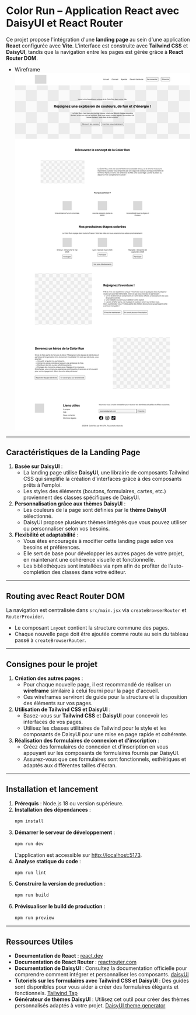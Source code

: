 # Color Run – Application React avec DaisyUI et React Router

Ce projet propose l'intégration d'une **landing page** au sein d'une application **React** configurée avec **Vite**. L'interface est construite avec **Tailwind CSS** et **DaisyUI**, tandis que la navigation entre les pages est gérée grâce à **React Router DOM**.

-   Wireframe
    ![screenwire.png](screenwire.png)

---

## Caractéristiques de la Landing Page

1. **Basée sur DaisyUI** :
    - La landing page utilise **DaisyUI**, une librairie de composants Tailwind CSS qui simplifie la création d'interfaces grâce à des composants prêts à l'emploi.
    - Les styles des éléments (boutons, formulaires, cartes, etc.) proviennent des classes spécifiques de DaisyUI.
2. **Personnalisation grâce aux thèmes DaisyUI** :
    - Les couleurs de la page sont définies par le **thème DaisyUI** sélectionné.
    - DaisyUI propose plusieurs thèmes intégrés que vous pouvez utiliser ou personnaliser selon vos besoins.
3. **Flexibilité et adaptabilité** :
    - Vous êtes encouragés à modifier cette landing page selon vos besoins et préférences.
    - Elle sert de base pour développer les autres pages de votre projet, en maintenant une cohérence visuelle et fonctionnelle.
    - Les bibliothèques sont installées via npm afin de profiter de l’auto-complétion des classes dans votre éditeur.

---

## Routing avec React Router DOM

La navigation est centralisée dans `src/main.jsx` via `createBrowserRouter` et `RouterProvider`.

-   Le composant `Layout` contient la structure commune des pages.
-   Chaque nouvelle page doit être ajoutée comme route au sein du tableau passé à `createBrowserRouter`.

---

## Consignes pour le projet

1. **Création des autres pages** :
    - Pour chaque nouvelle page, il est recommandé de réaliser un **wireframe** similaire à celui fourni pour la page d'accueil.
    - Ces wireframes serviront de guide pour la structure et la disposition des éléments sur vos pages.
2. **Utilisation de Tailwind CSS et DaisyUI** :
    - Basez-vous sur **Tailwind CSS** et **DaisyUI** pour concevoir les interfaces de vos pages.
    - Utilisez les classes utilitaires de Tailwind pour le style et les composants de DaisyUI pour une mise en page rapide et cohérente.
3. **Réalisation des formulaires de connexion et d'inscription** :
    - Créez des formulaires de connexion et d'inscription en vous appuyant sur les composants de formulaires fournis par DaisyUI.
    - Assurez-vous que ces formulaires sont fonctionnels, esthétiques et adaptés aux différentes tailles d'écran.

---

## Installation et lancement

1. **Prérequis** : Node.js 18 ou version supérieure.
2. **Installation des dépendances** :
    ```bash
    npm install
    ```
3. **Démarrer le serveur de développement** :
    ```bash
    npm run dev
    ```
    L'application est accessible sur [http://localhost:5173](http://localhost:5173).
4. **Analyse statique du code** :
    ```bash
    npm run lint
    ```
5. **Construire la version de production** :
    ```bash
    npm run build
    ```
6. **Prévisualiser le build de production** :
    ```bash
    npm run preview
    ```

---

## Ressources Utiles

-   **Documentation de React** : [react.dev](https://react.dev)
-   **Documentation de React Router** : [reactrouter.com](https://reactrouter.com)
-   **Documentation de DaisyUI** : Consultez la documentation officielle pour comprendre comment intégrer et personnaliser les composants.
    [daisyUI](https://v5.daisyui.com/docs/themes/)
-   **Tutoriels sur les formulaires avec Tailwind CSS et DaisyUI** : Des guides sont disponibles pour vous aider à créer des formulaires élégants et fonctionnels.
    [Tailwind Tap](https://www.tailwindtap.com/blog/tailwind-css-daisyui-form-tutorial)
-   **Générateur de thèmes DaisyUI** : Utilisez cet outil pour créer des thèmes personnalisés adaptés à votre projet.
    [DaisyUI theme generator](https://www.daisyuitheme.com/)
